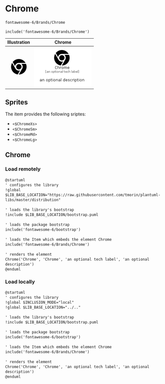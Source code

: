 # Chrome


```text
fontawesome-6/Brands/Chrome
```

```text
include('fontawesome-6/Brands/Chrome')
```



| Illustration | Chrome |
| :---: | :---: |
| ![illustration for Illustration](../../fontawesome-6/Brands/Chrome.png) | ![illustration for Chrome](../../fontawesome-6/Brands/Chrome.Local.png) |



## Sprites
The item provides the following sriptes:

- `<$ChromeXs>`
- `<$ChromeSm>`
- `<$ChromeMd>`
- `<$ChromeLg>`





## Chrome

### Load remotely
```plantuml
@startuml
' configures the library
!global $LIB_BASE_LOCATION="https://raw.githubusercontent.com/tmorin/plantuml-libs/master/distribution"

' loads the library's bootstrap
!include $LIB_BASE_LOCATION/bootstrap.puml

' loads the package bootstrap
include('fontawesome-6/bootstrap')

' loads the Item which embeds the element Chrome
include('fontawesome-6/Brands/Chrome')

' renders the element
Chrome('Chrome', 'Chrome', 'an optional tech label', 'an optional description')
@enduml
```

### Load locally
```plantuml
@startuml
' configures the library
!global $INCLUSION_MODE="local"
!global $LIB_BASE_LOCATION="../.."

' loads the library's bootstrap
!include $LIB_BASE_LOCATION/bootstrap.puml

' loads the package bootstrap
include('fontawesome-6/bootstrap')

' loads the Item which embeds the element Chrome
include('fontawesome-6/Brands/Chrome')

' renders the element
Chrome('Chrome', 'Chrome', 'an optional tech label', 'an optional description')
@enduml
```

